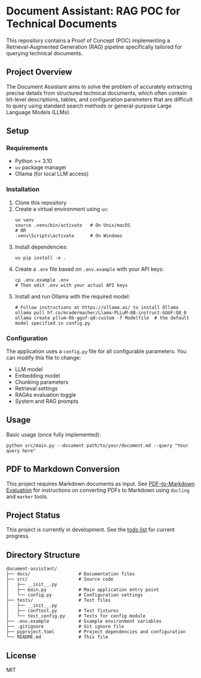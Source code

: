 # Document Assistant: RAG POC for Technical Documents

This repository contains a Proof of Concept (POC) implementing a Retrieval-Augmented Generation (RAG) pipeline specifically tailored for querying technical documents.

## Project Overview

The Document Assistant aims to solve the problem of accurately extracting precise details from structured technical documents, which often contain bit-level descriptions, tables, and configuration parameters that are difficult to query using standard search methods or general-purpose Large Language Models (LLMs).

## Setup

### Requirements
- Python >= 3.10
- `uv` package manager
- Ollama (for local LLM access)

### Installation
1. Clone this repository
2. Create a virtual environment using `uv`:
   ```
   uv venv
   source .venv/bin/activate   # On Unix/macOS
   # OR
   .venv\Scripts\activate      # On Windows
   ```
3. Install dependencies:
   ```
   uv pip install -e .
   ```
4. Create a `.env` file based on `.env.example` with your API keys:
   ```
   cp .env.example .env
   # Then edit .env with your actual API keys
   ```
5. Install and run Ollama with the required model:
   ```
   # Follow instructions at https://ollama.ai/ to install Ollama
   ollama pull hf.co/mradermacher/Llama-PLLuM-8B-instruct-GGUF:Q8_0
   ollama create pllum-8b-gguf-q8:custom -f Modelfile  # the default model specified in config.py
   ```

### Configuration
The application uses a `config.py` file for all configurable parameters. You can modify this file to change:
- LLM model
- Embedding model
- Chunking parameters
- Retrieval settings
- RAGAs evaluation toggle
- System and RAG prompts

## Usage

Basic usage (once fully implemented):

```
python src/main.py --document path/to/your/document.md --query "Your query here"
```

## PDF to Markdown Conversion

This project requires Markdown documents as input. See [PDF-to-Markdown Evaluation](docs/pdf_to_markdown_evaluation.md) for instructions on converting PDFs to Markdown using `docling` and `marker` tools.

## Project Status

This project is currently in development. See the [todo list](docs/todo.md) for current progress.

## Directory Structure

```
document-assistant/
├── docs/                  # Documentation files
├── src/                   # Source code
│   ├── __init__.py
│   ├── main.py            # Main application entry point
│   └── config.py          # Configuration settings
├── tests/                 # Test files
│   ├── __init__.py
│   ├── conftest.py        # Test fixtures
│   └── test_config.py     # Tests for config module
├── .env.example           # Example environment variables
├── .gitignore             # Git ignore file
├── pyproject.toml         # Project dependencies and configuration
└── README.md              # This file
```

## License

MIT
